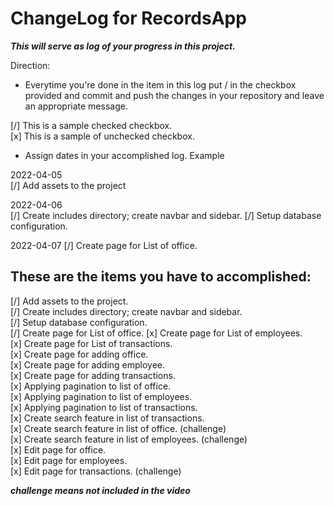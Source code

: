# ChangeLog for RecordsApp

***This will serve as log of your progress in this project.***

Direction:
- Everytime you're done in the item in this log put / in the checkbox provided and commit and push the changes in your repository and leave an appropriate message.

[/] This is a sample checked checkbox.  
[x] This is a sample of unchecked checkbox.

- Assign dates in your accomplished log. Example

2022-04-05  
[/] Add assets to the project  

2022-04-06  
[/] Create includes directory; create navbar and sidebar.
[/] Setup database configuration. 

2022-04-07
[/] Create page for List of office.





## These are the items you have to accomplished:  
[/] Add assets to the project.  
[/] Create includes directory; create navbar and sidebar.  
[/] Setup database configuration.  
[/] Create page for List of office.
[x] Create page for List of employees.  
[x] Create page for List of transactions.  
[x] Create page for adding office.  
[x] Create page for adding employee.  
[x] Create page for adding transactions.  
[x] Applying pagination to list of office.  
[x] Applying pagination to list of employees.  
[x] Applying pagination to list of transactions.  
[x] Create search feature in list of transactions.  
[x] Create search feature in list of office. (challenge)  
[x] Create search feature in list of employees. (challenge)  
[x] Edit page for office.  
[x] Edit page for employees.  
[x] Edit page for transactions. (challenge)

***challenge means not included in the video***
